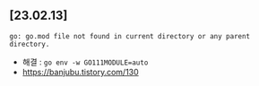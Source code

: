 ## [23.02.13]
```
go: go.mod file not found in current directory or any parent directory.
```
- 해결 : `go env -w GO111MODULE=auto`
- https://banjubu.tistory.com/130
